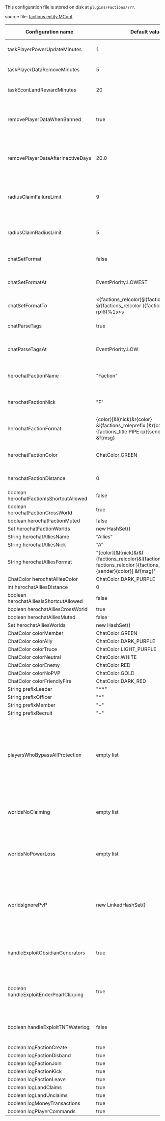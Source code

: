 This configuration file is stored on disk at `plugins/Factions/???`.

source file: [factions.entity.MConf](https://github.com/MassiveCraft/Factions/blob/master/src/com/massivecraft/factions/entity/MConf.java)

| Configuration name | Default value | Description | Acceptable values |
| ------------------ | ------------- | ----------- | ----------------- |
| taskPlayerPowerUpdateMinutes | 1 | How often to run the power update | decimal |
| taskPlayerDataRemoveMinutes | 5 | How often to run the data removal | decimal |
| taskEconLandRewardMinutes | 20 | How often to run the land reward | decimal |
| removePlayerDataWhenBanned | true | Whether or not to delete the data for a player when they are banned | true/false |
| removePlayerDataAfterInactiveDays | 20.0 | How many days a player has to be inactive before their data is deleted | decimal |
| radiusClaimFailureLimit | 9 | When doing a radius claim, how many fails in a row to tolerate before aborting | number |
| radiusClaimRadiusLimit | 5 | Maximum radius when using radius claim. (Load = radius^2) | number |
| chatSetFormat | false | Override chat format from other plugins? | true/false |
| chatSetFormatAt | EventPriority.LOWEST | What EventPriority to set the chat format at. | [EventPriority](//link_goes_here) |
| chatSetFormatTo | <{factions_relcolor}§l{factions_roleprefix }§r{factions_relcolor }{factions_name PIPE rp}§f%1$s> %2$s | What chat format to override to | string |
| chatParseTags | true | Parse tags in the chat format? | true/false |
| chatParseTagsAt | EventPriority.LOW | What EventPriority to parse the tags at. | [EventPriority](//link_goes_here) |
| herochatFactionName | "Faction" | HeroChat faction-only channel long name. | string |
| herochatFactionNick | "F" | HeroChat faction-only channel short name. | string |
| herochatFactionFormat | {color}[&l{nick}&r{color} &l{factions_roleprefix }&r{color}{factions_title PIPE rp}{sender}{color}] &f{msg} | What chat format too use for the faction-only channel. | string |
| herochatFactionColor | ChatColor.GREEN | What color the faction-only channel should be. | [ChatColor](//link_goes_here) |
| herochatFactionDistance | 0 | See HeroChat documentation. (0=unlimited?) | number |
| boolean herochatFactionIsShortcutAllowed | false | **TODO** | true/false |
| boolean herochatFactionCrossWorld | true | **TODO** | true/false |
| boolean herochatFactionMuted | false | **TODO** | true/false |
| Set<String> herochatFactionWorlds | new HashSet<String>() | 
| String herochatAlliesName | "Allies" | 
| String herochatAlliesNick | "A" | 
| String herochatAlliesFormat | "{color}[&l{nick}&r&f {factions_relcolor}&l{factions_roleprefix}&r{ factions_relcolor }{factions_name PIPE rp}{sender}{color}] &f{msg}" | 
| ChatColor herochatAlliesColor | ChatColor.DARK_PURPLE | 
| int herochatAlliesDistance | 0 | 
| boolean herochatAlliesIsShortcutAllowed | false | 
| boolean herochatAlliesCrossWorld | true | 
| boolean herochatAlliesMuted | false | 
| Set<String> herochatAlliesWorlds | new HashSet<String>() |
| ChatColor colorMember | ChatColor.GREEN | 
| ChatColor colorAlly | ChatColor.DARK_PURPLE | 
| ChatColor colorTruce | ChatColor.LIGHT_PURPLE | 
| ChatColor colorNeutral | ChatColor.WHITE | 
| ChatColor colorEnemy | ChatColor.RED | 
| ChatColor colorNoPVP | ChatColor.GOLD | 
| ChatColor colorFriendlyFire | ChatColor.DARK_RED | 
| String prefixLeader | "**" | 
| String prefixOfficer | "*" | 
| String prefixMember | "+" | 
| String prefixRecruit | "-" | 
| playersWhoBypassAllProtection | empty list | Players who bypass all protection checks. Intended for other plugins that use a fake player to take actions. *May be removed in favor of world config files.* | list of string |
| worldsNoClaiming | empty list | Worlds where no faction claiming is allowed. **This overrides `/f bypass`.** | list of string |
| worldsNoPowerLoss | empty list | Worlds where death does not cause power loss. *May be removed in favor of world config files.* | list of string |
| worldsIgnorePvP | new LinkedHashSet<String>() | Worlds where Factions should perform no checks relating to PvP. *May be removed in favor of world config files.* | list of string |
| handleExploitObsidianGenerators | true | Should Factions prevent the obsidian generator exploit? | true/false |
| boolean handleExploitEnderPearlClipping | true | Should Factions attempt to block attempts at ender pearl clipping? | true/false |
| boolean handleExploitTNTWaterlog | false | Should Factions attempt to block ???**TODO**??? ? | true/false |
| boolean logFactionCreate | true | 
| boolean logFactionDisband | true | 
| boolean logFactionJoin | true | 
| boolean logFactionKick | true | 
| boolean logFactionLeave | true | 
| boolean logLandClaims | true | 
| boolean logLandUnclaims | true | 
| boolean logMoneyTransactions | true | 
| boolean logPlayerCommands | true | 